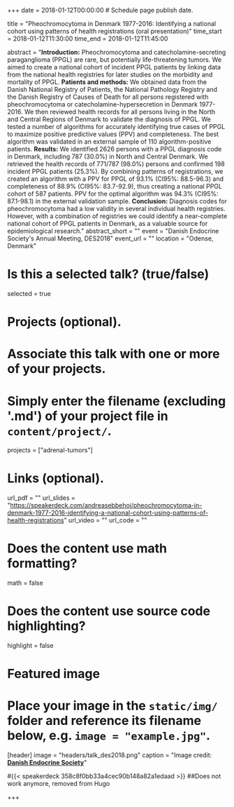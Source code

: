 +++
date = 2018-01-12T00:00:00  # Schedule page publish date.

title = "Pheochromocytoma in Denmark 1977-2016: Identifying a national cohort using patterns of health registrations (oral presentation)"
time_start = 2018-01-12T11:30:00
time_end = 2018-01-12T11:45:00

abstract = "**Introduction:** Pheochromocytoma and catecholamine-secreting paraganglioma (PPGL) are rare, but potentially life-threatening tumors. We aimed to create a national cohort of incident PPGL patients by linking data from the national health registries for later studies on the morbidity and mortality of PPGL. **Patients and methods:** We obtained data from the Danish National Registry of Patients, the National Pathology Registry and the Danish Registry of Causes of Death for all persons registered with pheochromocytoma or catecholamine-hypersecretion in Denmark 1977-2016. We then reviewed health records for all persons living in the North and Central Regions of Denmark to validate the diagnosis of PPGL. We tested a number of algorithms for accurately identifying true cases of PPGL to maximize positive predictive values (PPV) and completeness. The best algorithm was validated in an external sample of 110 algorithm-positive patients. **Results:** We identified 2626 persons with a PPGL diagnosis code in Denmark, including 787 (30.0%) in North and Central Denmark. We retrieved the health records of 771/787 (98.0%) persons and confirmed 198 incident PPGL patients (25.3%). By combining patterns of registrations, we created an algorithm with a PPV for PPGL of 93.1% (CI95%: 88.5-96.3) and completeness of 88.9% (CI95%: 83.7-92.9), thus creating a national PPGL cohort of 587 patients. PPV for the optimal algorithm was 94.3% (CI95%: 87.1-98.1) in the external validation sample. **Conclusion:** Diagnosis codes for pheochromocytoma had a low validity in several individual health registries. However, with a combination of registries we could identify a near-complete national cohort of PPGL patients in Denmark, as a valuable source for epidemiological research."
abstract_short = ""
event = "Danish Endocrine Society's Annual Meeting, DES2018"
event_url = ""
location = "Odense, Denmark"

# Is this a selected talk? (true/false)
selected = true

# Projects (optional).
#   Associate this talk with one or more of your projects.
#   Simply enter the filename (excluding '.md') of your project file in `content/project/`.
projects = ["adrenal-tumors"]

# Links (optional).
url_pdf = ""
url_slides = "https://speakerdeck.com/andreasebbehoj/pheochromocytoma-in-denmark-1977-2016-identifying-a-national-cohort-using-patterns-of-health-registrations"
url_video = ""
url_code = ""

# Does the content use math formatting?
math = false

# Does the content use source code highlighting?
highlight = false

# Featured image
# Place your image in the `static/img/` folder and reference its filename below, e.g. `image = "example.jpg"`.
[header]
image = "headers/talk_des2018.png"
caption = "Image credit: [**Danish Endocrine Society**](http://endocrinology.dk/)"

#{{< speakerdeck 358c8f0bb33a4cec90b148a82a1edaad >}}
##Does not work anymore, removed from Hugo

+++
